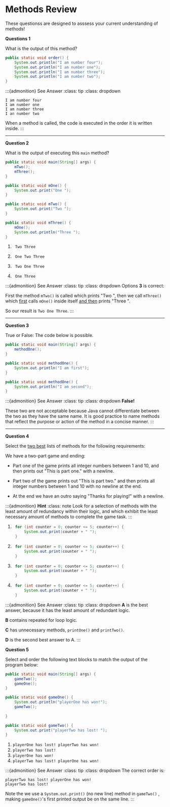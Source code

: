 # Methods Review

These questionss are designed to asssess your current understanding of methods!

**Questions 1**

What is the output of this method?

```java
public static void order() {
    System.out.println("I am number four");
    System.out.println("I am number one");
    System.out.println("I am number three");
    System.out.println("I am number two");
}
```

:::{admonition} See Answer
:class: tip
:class: dropdown
```text
I am number four
I am number one
I am number three
I an number two
```

When a method is called, the code is executed in the order it is written inside. 
:::

---

**Question 2**

What is the output of executing this `main` method?

```java
public static void main(String[] args) {
    mTwo();
    mThree();
}

public static void mOne() {
    System.out.print("One ");
}

public static void mTwo() {
    System.out.print("Two ");
}

public static void mThree() {
    mOne();
    System.out.println("Three ");
}
```

1. ```text 
    Two Three
   ```
2. ```text 
    One Two Three
   ```
3. ```text 
    Two One Three
   ```
4. ```text 
    One Three
   ```

:::{admonition} See Answer
:class: tip
:class: dropdown
Options **3** is correct:

First the method `mTwo()` is called which prints "Two ", then we call `mThree()` which <ins>first</ins> calls `mOne()` inside itself <ins>and then</ins> prints "Three ". 

So our result is `Two One Three`.
:::

---

**Question 3**

True or False: The code below is possible.

```java
public static void main(String[] args) {
    methodOne();
}

public static void methodOne() {
    System.out.println("I am first");
}

public static void methodOne() {
    System.out.println("I am second");
}
```

:::{admonition} See Answer
:class: tip
:class: dropdown
**False!**

These two are not acceptable because Java cannot differentiate between the two as they have the same name. It is good practice to name methods that reflect the purpose or action of the method in a concise manner.
:::

---

**Question 4**

Select the <ins>two best</ins> lists of methods for the following requirements: 

We have a two-part game and ending:

- Part one of the game prints all integer numbers between 1 and 10, and then prints out "This is part one." with a newline.

- Part two of the game prints out "This is part two." and then prints all integer numbers between 1 and 10 with no newline at the end. 

- At the end we have an outro saying "Thanks for playing!" with a newline. 

:::{admonition} **Hint**
:class: note
Look for a selection of methods with the least amount of redundancy within their logic, and which exhibit the least necessary amount of methods to complete the game task. 
:::

1. ```java
    for (int counter = 0; counter <= 5; counter++) {
        System.out.print(counter + " ");
    }
    ```
2. ```java
    for (int counter = 0; counter <= 5; counter++) {
        System.out.print(counter + " ");
    }
    ```
3. ```java
    for (int counter = 0; counter <= 5; counter++) {
        System.out.print(counter + " ");
    }
    ```
4. ```java
    for (int counter = 0; counter <= 5; counter++) {
        System.out.print(counter + " ");
    }
    ```

:::{admonition} See Answer
:class: tip
:class: dropdown
**A** is the best answer, because it has the least amount of redundant logic. 

**B** contains repeated for loop logic.

**C** has unnecessary methods, `printOne()` and `printTwo()`. 

**D** is the second best answer to A.
:::

**Question 5**

Select and order the following text blocks to match the output of the program below:

```java
public static void main(String[] args) {
    gameTwo();
    gameOne();
}

public static void gameOne() {
    System.out.println("playerOne has won!");
    gameTwo();
    
}

public static void gameTwo() {
    System.out.print("playerTwo has lost! ");
}
```

1. `playerOne has lost! playerTwo has won!`
2. `playerTwo has lost!`
3. `playerOne has won!`
4. `playerTwo has lost! playerOne has won!`

:::{admonition} See Answer
:class: tip
:class: dropdown
The correct order is:
```text
playerTwo has lost! playerOne has won!
playerTwo has lost!
```
Note the we use a `System.out.print()` (no new line) method in `gameTwo()` , making `gameOne()`'s first printed output be on the same line. 
:::

